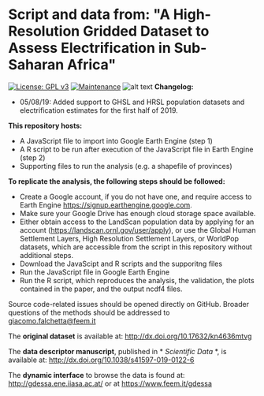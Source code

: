 # Script and data from: "A High-Resolution Gridded Dataset to Assess Electrification in Sub-Saharan Africa"

[![License: GPL v3](https://img.shields.io/badge/License-GPLv3-blue.svg)](https://www.gnu.org/licenses/gpl-3.0) [![Maintenance](https://img.shields.io/badge/Maintained%3F-yes-green.svg)](https://GitHub.com/Naereen/StrapDown.js/graphs/commit-activity)
![alt text](https://github.com/giacfalk/Electrification_SSA_data/blob/master/logo.PNG?raw=true)
**Changelog:**
- 05/08/19:
Added support to GHSL and HRSL population datasets and electrification estimates for the first half of 2019.

**This repository hosts:**

 - A JavaScript file to import into Google Earth Engine (step 1)
 - A R script to be run after execution of the JavaScript file in Earth Engine (step 2)
 - Supporting files to run the analysis (e.g. a shapefile of provinces)

**To replicate the analysis, the following steps should be followed:**
 
- Create a Google account, if you do not have one, and require access to Earth Engine https://signup.earthengine.google.com.
- Make sure your Google Drive has enough cloud storage space available.
- Either obtain access to the LandScan population data by applying for an account (https://landscan.ornl.gov/user/apply), or use the Global Human Settlement Layers, High Resolution Settlement Layers, or WorldPop datasets, which are accessible from the script in this repository without additional steps.
- Download the JavaScipt and R scripts and the supporitng files
- Run the JavaScript file in Google Earth Engine
- Run the R script, which reproduces the analysis, the validation, the plots contained in the paper, and the output ncdf4 files.

Source code-related issues should be opened directly on GitHub. Broader questions of the methods should be addressed to giacomo.falchetta@feem.it


The **original dataset** is available at: http://dx.doi.org/10.17632/kn4636mtvg

The **data descriptor manuscript**, published in * *Scientific Data* *, is available at: http://dx.doi.org/10.1038/s41597-019-0122-6

The **dynamic interface** to browse the data is found at: http://gdessa.ene.iiasa.ac.at/ or at https://www.feem.it/gdessa


